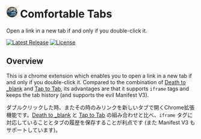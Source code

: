 # <img src="chromium/icons/icon128.jpg" width="30px"> Comfortable Tabs

Open a link in a new tab if and only if you double-click it.

[![Latest Release](https://img.shields.io/github/v/release/Chipppppppppp/ComfortableTabs?label=latest)](https://github.com/Chipppppppppp/ComfortableTabs/releases)
[![License](https://img.shields.io/github/license/Chipppppppppp/ComfortableTabs)](https://github.com/Chipppppppppp/ComfortableTabs/blob/main/LICENSE)

## Overview

This is a chrome extension which enables you to open a link in a new tab if and only if you double-click it. Compared to the combination of [Death to _blank](https://chromewebstore.google.com/detail/death-to-blank/gneobebnilffgkejpfhlgkmpkipgbcno) and [Tap to Tab](https://chromewebstore.google.com/detail/tap-to-tab/enhajhmncplakageabmopgpodkdgcodd), its advantages are that it supports `iframe` tags and keeps the tab history (and supports the evil Manifest V3).

ダブルクリックした時、またその時のみリンクを新しいタブで開くChrome拡張機能です。[Death to _blank](https://chromewebstore.google.com/detail/death-to-blank/gneobebnilffgkejpfhlgkmpkipgbcno) と [Tap to Tab](https://chromewebstore.google.com/detail/tap-to-tab/enhajhmncplakageabmopgpodkdgcodd) の組み合わせと比べ、`iframe` タグに対応していることとタブの履歴を保存することが利点です (また Manifest V3 もサポートしています)。
